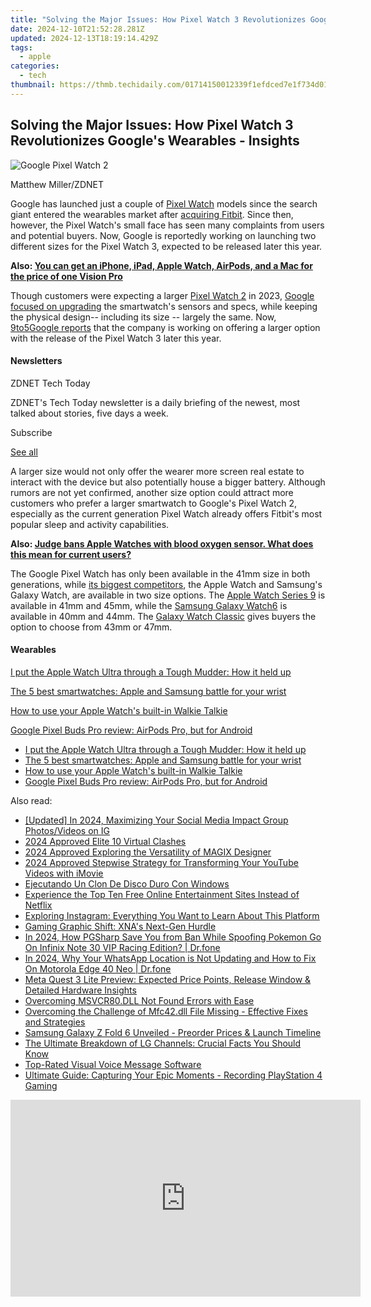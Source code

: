 ```yaml
---
title: "Solving the Major Issues: How Pixel Watch 3 Revolutionizes Google's Wearables - Insights From ZDNet"
date: 2024-12-10T21:52:28.281Z
updated: 2024-12-13T18:19:14.429Z
tags:
  - apple
categories:
  - tech
thumbnail: https://thmb.techidaily.com/01714150012339f1efdced7e1f734d013877746c193a3029a59cdde359ecf8d8.jpg
---
```


## Solving the Major Issues: How Pixel Watch 3 Revolutionizes Google's Wearables - Insights

![Google Pixel Watch 2](https://www.zdnet.com/a/img/resize/e44f8f30c709ecb449a78294328bf5f01bf1d292/2023/10/10/4b9521ed-9c04-4c62-a92e-b03ee1503dc8/google-pixel-watch-2.jpg?auto=webp&width=1280)

Matthew Miller/ZDNET

Google has launched just a couple of [Pixel Watch](https://shop-links.co/link/?url=https%3A%2F%2Fwww.bestbuy.com%2Fsite%2Fgoogle-pixel-watch-2-matte-black-smartwatch-with-obsidian-active-band-wi-fi-matte-black%2F6559637.p%3FskuId%3D6559637&publisher_slug=itechdaily19598&exclusive=1) models since the search giant entered the wearables market after [acquiring Fitbit](https://www.zdnet.com/article/googles-2-1-billion-purchase-of-fitbit-is-complete/). Since then, however, the Pixel Watch's small face has seen many complaints from users and potential buyers. Now, Google is reportedly working on launching two different sizes for the Pixel Watch 3, expected to be released later this year. 

**Also: [You can get an iPhone, iPad, Apple Watch, AirPods, and a Mac for the price of one Vision Pro](https://www.zdnet.com/article/you-can-get-an-iphone-ipad-apple-watch-airpods-and-a-mac-for-the-price-of-one-vision-pro/)**

Though customers were expecting a larger [Pixel Watch 2](https://www.zdnet.com/article/google-pixel-watch-2-review/) in 2023, [Google focused on upgrading](https://www.zdnet.com/article/google-pixel-watch-2-vs-pixel-watch/) the smartwatch's sensors and specs, while keeping the physical design-- including its size -- largely the same. Now, [9to5Google reports](https://9to5google.com/2024/01/19/source-pixel-watch-3/) that the company is working on offering a larger option with the release of the Pixel Watch 3 later this year. 

#### Newsletters

ZDNET Tech Today

ZDNET's Tech Today newsletter is a daily briefing of the newest, most talked about stories, five days a week.

 Subscribe

[See all](https://www.zdnet.com/newsletters/)

A larger size would not only offer the wearer more screen real estate to interact with the device but also potentially house a bigger battery. Although rumors are not yet confirmed, another size option could attract more customers who prefer a larger smartwatch to Google's Pixel Watch 2, especially as the current generation Pixel Watch already offers Fitbit's most popular sleep and activity capabilities.

**Also: [Judge bans Apple Watches with blood oxygen sensor. What does this mean for current users?](https://www.zdnet.com/article/apple-removes-blood-oxygen-sensor-from-new-watches-what-does-this-mean-for-current-users/)**

The Google Pixel Watch has only been available in the 41mm size in both generations, while [its biggest competitors](https://www.zdnet.com/article/google-pixel-watch-2-vs-apple-watch-series-9/), the Apple Watch and Samsung's Galaxy Watch, are available in two size options. The [Apple Watch Series 9](https://apple.sjv.io/c/159047/435031/7613?&sharedid=zdnet&partnerpropertyid=1980086&u=https%3A%2F%2Fwww.apple.com%2Fshop%2Fbuy-watch%2Fapple-watch&subId1=zd-%5F%5FCOM%5FCLICK%5FID%5F%5F-dtp) is available in 41mm and 45mm, while the [Samsung Galaxy Watch6](https://shop-links.co/link/?url=https%3A%2F%2Fwww.samsung.com%2Fus%2Fwatches%2Fgalaxy-watch6%2Fbuy%2F%3FmodelCode%3DSM-R930NZEDXAA&publisher_slug=itechdaily19598&exclusive=1) is available in 40mm and 44mm. The [Galaxy Watch Classic](https://shop-links.co/link/?url=https%3A%2F%2Fwww.samsung.com%2Fus%2Fwatches%2Fgalaxy-watch6%2Fbuy%2F%3FmodelCode%3DSM-R930NZEDXAA&publisher_slug=itechdaily19598&exclusive=1) gives buyers the option to choose from 43mm or 47mm. 

#### Wearables

[I put the Apple Watch Ultra through a Tough Mudder: How it held up](https://www.zdnet.com/article/apple-watch-ultra-review/ "I put the Apple Watch Ultra through a Tough Mudder: How it held up")

[The 5 best smartwatches: Apple and Samsung battle for your wrist](https://www.zdnet.com/article/best-smartwatch/ "The 5 best smartwatches: Apple and Samsung battle for your wrist")

[How to use your Apple Watch's built-in Walkie Talkie](https://www.zdnet.com/article/how-to-use-your-apple-watchs-built-in-walkie-talkie/ "How to use your Apple Watch's built-in Walkie Talkie")

[Google Pixel Buds Pro review: AirPods Pro, but for Android](https://www.zdnet.com/article/google-pixel-buds-pro-review/ "Google Pixel Buds Pro review: AirPods Pro, but for Android")

* [I put the Apple Watch Ultra through a Tough Mudder: How it held up](https://www.zdnet.com/article/apple-watch-ultra-review/ "I put the Apple Watch Ultra through a Tough Mudder: How it held up")
* [The 5 best smartwatches: Apple and Samsung battle for your wrist](https://www.zdnet.com/article/best-smartwatch/ "The 5 best smartwatches: Apple and Samsung battle for your wrist")
* [How to use your Apple Watch's built-in Walkie Talkie](https://www.zdnet.com/article/how-to-use-your-apple-watchs-built-in-walkie-talkie/ "How to use your Apple Watch's built-in Walkie Talkie")
* [Google Pixel Buds Pro review: AirPods Pro, but for Android](https://www.zdnet.com/article/google-pixel-buds-pro-review/ "Google Pixel Buds Pro review: AirPods Pro, but for Android")

<ins class="adsbygoogle"
     style="display:block"
     data-ad-format="autorelaxed"
     data-ad-client="ca-pub-7571918770474297"
     data-ad-slot="1223367746"></ins>

<ins class="adsbygoogle"
     style="display:block"
     data-ad-client="ca-pub-7571918770474297"
     data-ad-slot="8358498916"
     data-ad-format="auto"
     data-full-width-responsive="true"></ins>

<span class="atpl-alsoreadstyle">Also read:</span>
<div><ul>
<li><a href="https://instagram-clips.techidaily.com/updated-in-2024-maximizing-your-social-media-impact-group-photosvideos-on-ig/"><u>[Updated] In 2024, Maximizing Your Social Media Impact Group Photos/Videos on IG</u></a></li>
<li><a href="https://on-screen-recording.techidaily.com/2024-approved-elite-10-virtual-clashes/"><u>2024 Approved Elite 10 Virtual Clashes</u></a></li>
<li><a href="https://some-techniques.techidaily.com/2024-approved-exploring-the-versatility-of-magix-designer/"><u>2024 Approved Exploring the Versatility of MAGIX Designer</u></a></li>
<li><a href="https://youtube-tips.techidaily.com/approved-stepwise-strategy-for-transforming-your-youtube-videos-with-imovie/"><u>2024 Approved Stepwise Strategy for Transforming Your YouTube Videos with iMovie</u></a></li>
<li><a href="https://win-tricks.techidaily.com/ejecutando-un-clon-de-disco-duro-con-windows/"><u>Ejecutando Un Clon De Disco Duro Con Windows</u></a></li>
<li><a href="https://techtrends.techidaily.com/experience-the-top-ten-free-online-entertainment-sites-instead-of-netflix/"><u>Experience the Top Ten Free Online Entertainment Sites Instead of Netflix</u></a></li>
<li><a href="https://techno-recovery.techidaily.com/exploring-instagram-everything-you-want-to-learn-about-this-platform/"><u>Exploring Instagram: Everything You Want to Learn About This Platform</u></a></li>
<li><a href="https://games-able.techidaily.com/gaming-graphic-shift-xnas-next-gen-hurdle/"><u>Gaming Graphic Shift: XNA's Next-Gen Hurdle</u></a></li>
<li><a href="https://android-pokemon-go.techidaily.com/in-2024-how-pgsharp-save-you-from-ban-while-spoofing-pokemon-go-on-infinix-note-30-vip-racing-edition-drfone-by-drfone-virtual-android/"><u>In 2024, How PGSharp Save You from Ban While Spoofing Pokemon Go On Infinix Note 30 VIP Racing Edition? | Dr.fone</u></a></li>
<li><a href="https://location-social.techidaily.com/in-2024-why-your-whatsapp-location-is-not-updating-and-how-to-fix-on-motorola-edge-40-neo-drfone-by-drfone-virtual-android/"><u>In 2024, Why Your WhatsApp Location is Not Updating and How to Fix On Motorola Edge 40 Neo | Dr.fone</u></a></li>
<li><a href="https://techtrends.techidaily.com/meta-quest-3-lite-preview-expected-price-points-release-window-and-detailed-hardware-insights/"><u>Meta Quest 3 Lite Preview: Expected Price Points, Release Window & Detailed Hardware Insights</u></a></li>
<li><a href="https://techtrends.techidaily.com/overcoming-msvcr80dll-not-found-errors-with-ease/"><u>Overcoming MSVCR80.DLL Not Found Errors with Ease</u></a></li>
<li><a href="https://techtrends.techidaily.com/overcoming-the-challenge-of-mfc42dll-file-missing-effective-fixes-and-strategies/"><u>Overcoming the Challenge of Mfc42.dll File Missing - Effective Fixes and Strategies</u></a></li>
<li><a href="https://techtrends.techidaily.com/samsung-galaxy-z-fold-6-unveiled-preorder-prices-and-launch-timeline/"><u>Samsung Galaxy Z Fold 6 Unveiled - Preorder Prices & Launch Timeline</u></a></li>
<li><a href="https://techtrends.techidaily.com/the-ultimate-breakdown-of-lg-channels-crucial-facts-you-should-know/"><u>The Ultimate Breakdown of LG Channels: Crucial Facts You Should Know</u></a></li>
<li><a href="https://techtrends.techidaily.com/top-rated-visual-voice-message-software/"><u>Top-Rated Visual Voice Message Software</u></a></li>
<li><a href="https://techtrends.techidaily.com/ultimate-guide-capturing-your-epic-moments-recording-playstation-4-gaming/"><u>Ultimate Guide: Capturing Your Epic Moments - Recording PlayStation 4 Gaming</u></a></li>
</ul></div>

<!-- affiliate ads begin -->
<iframe width="560" height="315" src="https://www.youtube.com/embed/Jng92DT1n_Y?si=LvxQhsEJoymsM2iZ" title="YouTube video player" frameborder="0" allow="accelerometer; autoplay; clipboard-write; encrypted-media; gyroscope; picture-in-picture; web-share" referrerpolicy="strict-origin-when-cross-origin" allowfullscreen></iframe>
<!-- affiliate ads end -->

